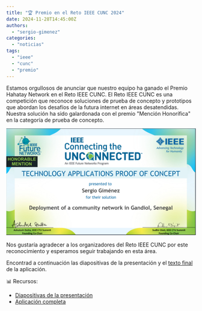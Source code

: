 ```yaml
---
title: "🏆 Premio en el Reto IEEE CUNC 2024"
date: 2024-11-28T14:45:00Z
authors: 
  - "sergio-gimenez"  
categories: 
  - "noticias"
tags: 
  - "ieee"
  - "cunc"
  - "premio"
---
```


Estamos orgullosos de anunciar que nuestro equipo ha ganado el Premio Hahatay Network en el Reto IEEE CUNC. El Reto IEEE CUNC es una competición que reconoce soluciones de prueba de concepto y prototipos que abordan los desafíos de la futura internet en áreas desatendidas. Nuestra solución ha sido galardonada con el premio "Mención Honorífica" en la categoría de prueba de concepto.

![ieee_certificate](images/IEEE-CTU2024-winners-certificate-Sergio-Gimenez_1.png)

Nos gustaría agradecer a los organizadores del Reto IEEE CUNC por este reconocimiento y esperamos seguir trabajando en esta área.

Encontrad a continuación las diapositivas de la presentación y el [texto final](./files/Connected_the_unconnected_application_final.pdf) de la aplicación.

📊 Recursos:

* [Diapositivas de la presentación](files/IEEE-CTU-Presentation-Hahatay-Network.odp)
* [Aplicación completa](files/Connected_the_unconnected_application_final.pdf)


